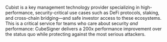 Cubist is a key management technology provider specializing in high-performance, security-critical use cases such as DeFi protocols, staking, and cross-chain bridging—and safe investor access to these ecosystems. This is a critical service for teams who care about security _and_ performance: CubeSigner delivers a 200x performance improvement over the status quo while protecting against the most serious attackers.
